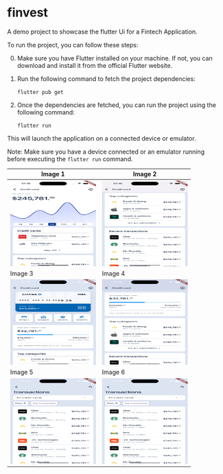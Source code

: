 # finvest

A demo project to showcase the flutter Ui for a Fintech Application.

To run the project, you can follow these steps:

0. Make sure you have Flutter installed on your machine. If not, you can download and install it from the official Flutter website.

1. Run the following command to fetch the project dependencies:

   ```
   flutter pub get
   ```

2. Once the dependencies are fetched, you can run the project using the following command:
   ```
   flutter run
   ```

This will launch the application on a connected device or emulator.

Note: Make sure you have a device connected or an emulator running before executing the `flutter run` command.

| Image 1                                                                  | Image 2                                                                  |
| ------------------------------------------------------------------------ | ------------------------------------------------------------------------ |
| <img src="./screenshot/img1.png" alt="Image 1" width="200" height="200"> | <img src="./screenshot/img2.png" alt="Image 2" width="200" height="200"> |
| Image 3                                                                  | Image 4                                                                  |
| <img src="./screenshot/img3.png" alt="Image 3" width="200" height="200"> | <img src="./screenshot/img4.png" alt="Image 4" width="200" height="200"> |
| Image 5                                                                  | Image 6                                                                  |
| <img src="./screenshot/img5.png" alt="Image 5" width="200" height="200"> | <img src="./screenshot/img5.png" alt="Image 6" width="200" height="200"> |
